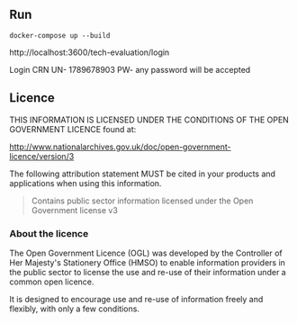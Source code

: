 
## Run

`docker-compose up --build`

http://localhost:3600/tech-evaluation/login

Login CRN 
UN- 1789678903
PW- any password will be accepted


## Licence

THIS INFORMATION IS LICENSED UNDER THE CONDITIONS OF THE OPEN GOVERNMENT LICENCE found at:

<http://www.nationalarchives.gov.uk/doc/open-government-licence/version/3>

The following attribution statement MUST be cited in your products and applications when using this information.

> Contains public sector information licensed under the Open Government license v3

### About the licence

The Open Government Licence (OGL) was developed by the Controller of Her Majesty's Stationery Office (HMSO) to enable information providers in the public sector to license the use and re-use of their information under a common open licence. 

It is designed to encourage use and re-use of information freely and flexibly, with only a few conditions.
